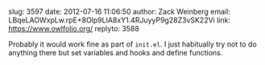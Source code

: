 slug:    3597
date:    2012-07-16 11:06:50
author:  Zack Weinberg
email:   LBqeLAOWxpLw.rpE+8Olp9LIA8xY1.4RJuyyP9g28Z3vSK22Vi
link:     https://www.owlfolio.org/
replyto: 3588

Probably it would work fine as part of <code>init.el</code>.  I just
habitually try not to do anything there but set variables and hooks
and define functions.
